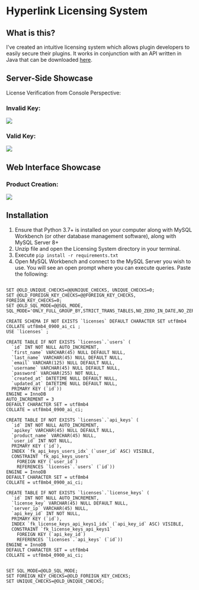 # Hyperlink Licensing System

## What is this?

I've created an intuitive licensing system which allows plugin developers to easily secure their plugins. It works in conjunction with an API written in Java that can be downloaded [here](https://github.com/aklu0830/Hyperlink-Licensing-System).

## Server-Side Showcase



License Verification from Console Perspective:

### Invalid Key:

![](https://i.gyazo.com/1d009f21f33a543fd84657d705ec1470.gif)

### Valid Key:

![](https://i.gyazo.com/6f585cc720b9e7c44334989604fc53b8.gif)



## Web Interface Showcase



### Product Creation:

![](https://i.gyazo.com/2137365169f671069d0328e45d3792dc.gif)

## Installation

1. Ensure that Python 3.7+ is installed on your computer along with MySQL Workbench (or other database management software), along with MySQL Server 8+
2. Unzip file and open the Licensing System directory in your terminal.
3. Execute ```pip install -r requirements.txt```
4. Open MySQL Workbench and connect to the MySQL Server you wish to use. You will see an open prompt where you can execute queries. Paste the following:

```

SET @OLD_UNIQUE_CHECKS=@@UNIQUE_CHECKS, UNIQUE_CHECKS=0;
SET @OLD_FOREIGN_KEY_CHECKS=@@FOREIGN_KEY_CHECKS, FOREIGN_KEY_CHECKS=0;
SET @OLD_SQL_MODE=@@SQL_MODE, SQL_MODE='ONLY_FULL_GROUP_BY,STRICT_TRANS_TABLES,NO_ZERO_IN_DATE,NO_ZERO_DATE,ERROR_FOR_DIVISION_BY_ZERO,NO_ENGINE_SUBSTITUTION';

CREATE SCHEMA IF NOT EXISTS `licenses` DEFAULT CHARACTER SET utf8mb4 COLLATE utf8mb4_0900_ai_ci ;
USE `licenses` ;

CREATE TABLE IF NOT EXISTS `licenses`.`users` (
  `id` INT NOT NULL AUTO_INCREMENT,
  `first_name` VARCHAR(45) NULL DEFAULT NULL,
  `last_name` VARCHAR(45) NULL DEFAULT NULL,
  `email` VARCHAR(125) NULL DEFAULT NULL,
  `username` VARCHAR(45) NULL DEFAULT NULL,
  `password` VARCHAR(255) NOT NULL,
  `created_at` DATETIME NULL DEFAULT NULL,
  `updated_at` DATETIME NULL DEFAULT NULL,
  PRIMARY KEY (`id`))
ENGINE = InnoDB
AUTO_INCREMENT = 3
DEFAULT CHARACTER SET = utf8mb4
COLLATE = utf8mb4_0900_ai_ci;

CREATE TABLE IF NOT EXISTS `licenses`.`api_keys` (
  `id` INT NOT NULL AUTO_INCREMENT,
  `apikey` VARCHAR(45) NULL DEFAULT NULL,
  `product_name` VARCHAR(45) NULL,
  `user_id` INT NOT NULL,
  PRIMARY KEY (`id`),
  INDEX `fk_api_keys_users_idx` (`user_id` ASC) VISIBLE,
  CONSTRAINT `fk_api_keys_users`
    FOREIGN KEY (`user_id`)
    REFERENCES `licenses`.`users` (`id`))
ENGINE = InnoDB
DEFAULT CHARACTER SET = utf8mb4
COLLATE = utf8mb4_0900_ai_ci;

CREATE TABLE IF NOT EXISTS `licenses`.`license_keys` (
  `id` INT NOT NULL AUTO_INCREMENT,
  `license_key` VARCHAR(45) NULL DEFAULT NULL,
  `server_ip` VARCHAR(45) NULL,
  `api_key_id` INT NOT NULL,
  PRIMARY KEY (`id`),
  INDEX `fk_license_keys_api_keys1_idx` (`api_key_id` ASC) VISIBLE,
  CONSTRAINT `fk_license_keys_api_keys1`
    FOREIGN KEY (`api_key_id`)
    REFERENCES `licenses`.`api_keys` (`id`))
ENGINE = InnoDB
DEFAULT CHARACTER SET = utf8mb4
COLLATE = utf8mb4_0900_ai_ci;


SET SQL_MODE=@OLD_SQL_MODE;
SET FOREIGN_KEY_CHECKS=@OLD_FOREIGN_KEY_CHECKS;
SET UNIQUE_CHECKS=@OLD_UNIQUE_CHECKS;
```

 

